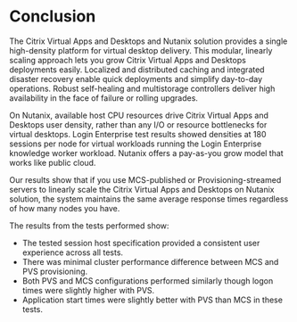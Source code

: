 # Conclusion

The Citrix Virtual Apps and Desktops and Nutanix solution provides a single high-density platform for virtual desktop delivery. This modular, linearly scaling approach lets you grow Citrix Virtual Apps and Desktops deployments easily. Localized and distributed caching and integrated disaster recovery enable quick deployments and simplify day-to-day operations. Robust self-healing and multistorage controllers deliver high availability in the face of failure or rolling upgrades.

On Nutanix, available host CPU resources drive Citrix Virtual Apps and Desktops user density, rather than any I/O or resource bottlenecks for virtual desktops. Login Enterprise test results showed densities at 180 sessions per node for virtual workloads running the Login Enterprise knowledge worker workload. Nutanix offers a pay-as-you grow model that works like public cloud.

Our results show that if you use MCS-published or Provisioning-streamed servers to linearly scale the Citrix Virtual Apps and Desktops on Nutanix solution, the system maintains the same average response times regardless of how many nodes you have. 

The results from the tests performed show:

-  The tested session host specification provided a consistent user experience across all tests.
-  There was minimal cluster performance difference between MCS and PVS provisioning.
-  Both PVS and MCS configurations performed similarly though logon times were slightly higher with PVS.
-  Application start times were slightly better with PVS than MCS in these tests.